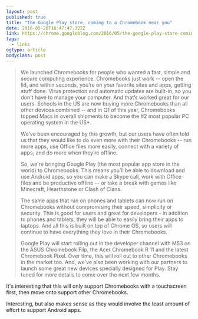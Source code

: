 ```yaml
---
layout: post 
published: true 
title: "The Google Play store, coming to a Chromebook near you" 
date: 2016-05-20T16:47:47.322Z 
link: https://chrome.googleblog.com/2016/05/the-google-play-store-coming-to.html 
tags:
  - links
ogtype: article 
bodyclass: post 
---
```


> We launched Chromebooks for people who wanted a fast, simple and secure computing experience. Chromebooks just work -- open the lid, and within seconds, you’re on your favorite sites and apps, getting stuff done. Virus protection and automatic updates are built-in, so you don't have to manage your computer. And that’s worked great for our users. Schools in the US are now buying more Chromebooks than all other devices combined -- and in Q1 of this year, Chromebooks topped Macs in overall shipments to become the #2 most popular PC operating system in the US*.
> 
> We’ve been encouraged by this growth, but our users have often told us that they would like to do even more with their Chromebooks -- run more apps, use Office files more easily, connect with a variety of apps, and do more when they’re offline.
> 
> So, we're bringing Google Play (the most popular app store in the world) to Chromebooks. This means you’ll be able to download and use Android apps, so you can make a Skype call, work with Office files and be productive offline -- or take a break with games like Minecraft, Hearthstone or Clash of Clans. 
> 
> The same apps that run on phones and tablets can now run on Chromebooks without compromising their speed, simplicity or security. This is good for users and great for developers - in addition to phones and tablets, they will be able to easily bring their apps to laptops. And all this is built on top of Chrome OS, so users will continue to have everything they love in their Chromebooks.
> 
> Google Play will start rolling out in the developer channel with M53 on the ASUS Chromebook Flip, the Acer Chromebook R 11 and the latest Chromebook Pixel. Over time, this will roll out to other Chromebooks in the market too. And, we've also been working with our partners to launch some great new devices specially designed for Play. Stay tuned for more details to come over the next few months.

It's interesting that this will only support Chromebooks with a touchscreen first, then move onto support other Chromebooks.

Interesting, but also makes sense as they would involve the least amount of effort to support Android apps.
